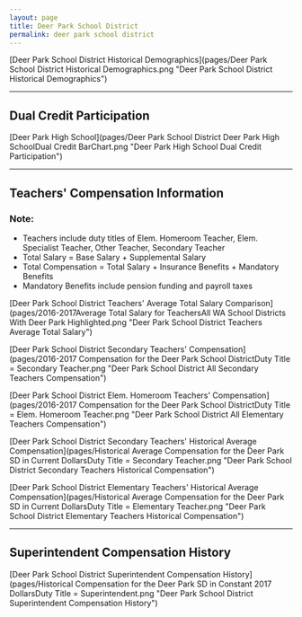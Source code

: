 ```yaml
---
layout: page
title: Deer Park School District
permalink: deer park school district
---
```



[Deer Park School District Historical Demographics](pages/Deer Park School District Historical Demographics.png "Deer Park School District Historical Demographics")

___

## Dual Credit Participation

[Deer Park High School](pages/Deer Park School District Deer Park High SchoolDual Credit BarChart.png "Deer Park High School Dual Credit Participation")


___

## Teachers' Compensation Information
### Note:
- Teachers include duty titles of Elem. Homeroom Teacher, Elem. Specialist Teacher, Other Teacher, Secondary Teacher
- Total Salary = Base Salary + Supplemental Salary
- Total Compensation = Total Salary + Insurance Benefits + Mandatory Benefits
- Mandatory Benefits include pension funding and payroll taxes

[Deer Park School District Teachers' Average Total Salary Comparison](pages/2016-2017Average Total Salary for TeachersAll WA School Districts With Deer Park Highlighted.png "Deer Park School District Teachers Average Total Salary")

[Deer Park School District Secondary Teachers' Compensation](pages/2016-2017 Compensation for the Deer Park School DistrictDuty Title = Secondary Teacher.png "Deer Park School District All Secondary Teachers Compensation")

[Deer Park School District Elem. Homeroom Teachers' Compensation](pages/2016-2017 Compensation for the Deer Park School DistrictDuty Title = Elem. Homeroom Teacher.png "Deer Park School District All Elementary Teachers Compensation")

[Deer Park School District Secondary Teachers' Historical Average Compensation](pages/Historical Average Compensation for the Deer Park SD in Current DollarsDuty Title = Secondary Teacher.png "Deer Park School District Secondary Teachers Historical Compensation")

[Deer Park School District Elementary Teachers' Historical Average Compensation](pages/Historical Average Compensation for the Deer Park SD in Current DollarsDuty Title = Elementary Teacher.png "Deer Park School District Elementary Teachers Historical Compensation")


___

## Superintendent Compensation History

[Deer Park School District Superintendent Compensation History](pages/Historical Compensation for the Deer Park SD in Constant 2017 DollarsDuty Title = Superintendent.png "Deer Park School District Superintendent Compensation History")

